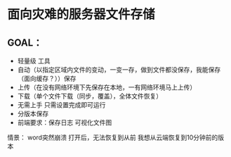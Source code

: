 # 面向灾难的服务器文件存储

## GOAL：

- 轻量级 工具
- 自动（以指定区域内文件的变动，一变一存，做到文件都没保存，我能保存（面向缓存？））保存 
- 上传（在没有网络环境下先保存在本地，一有网络环境马上上传） 
- 下载（单个文件下载（同步，覆盖），全体文件恢复）
- 无需上手 只需设置完成即可运行
- 分版本保存
- 前端要求：保存日志 可视化文件图

情景：
word突然崩溃
打开后，无法恢复到从前
我想从云端恢复到10分钟前的版本